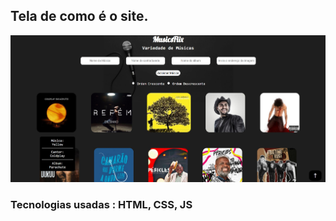 <h2> Tela de como é o site. </h2>

<img src="MusicsFlix/readme.jpg" alt="readme">

<h3> Tecnologias usadas : HTML, CSS, JS </h3>
